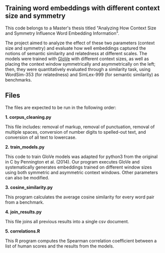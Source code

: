 ## Training word embeddings with different context size and symmetry

This code belongs to a Master's thesis titled "Analyzing How Context Size and Symmetry Influence Word Embedding Information".

The project aimed to analyze the effect of these two parameters (context size and symmetry) and evaluate how well embeddings captured the notions of semantic similarity and relatedness at different scales. The models were trained with [GloVe](https://github.com/stanfordnlp/GloVe) with different context sizes, as well as placing the context window symmetrically and asymmetrically on the left; then, they were quantitatively evaluated through a similarity task, using WordSim-353 (for relatedness) and SimLex-999 (for semantic similarity) as benchmarks.


## Files

The files are expected to be run in the following order:


**1. corpus_cleaning.py**

This file includes: removal of markup, removal of punctuation, removal of multiple spaces, conversion of number digits to spelled-out text, and conversion of all text to lowercase.

**2. train_models.py**

This code to train GloVe models was adapted for python3 from the original in C by Pennington et al. (2014).
Our program executes GloVe and systematically generates embeddings trained on different window sizes using both symmetric and asymmetric context windows. Other parameters can also be modified.

**3. cosine_similarity.py**

This program calculates the average cosine similarity for every word pair from a benchmark.

**4. join_results.py**

This file joins all previous results into a single csv document.

**5. correlations.R**

This R program computes the Spearman correlation coefficient between a list of human scores and the results from the models.
